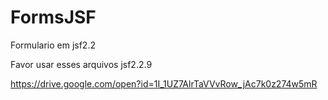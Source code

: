 # FormsJSF

Formulario em jsf2.2

Favor usar esses arquivos jsf2.2.9

https://drive.google.com/open?id=1I_1UZ7AlrTaVVvRow_jAc7k0z274w5mR
